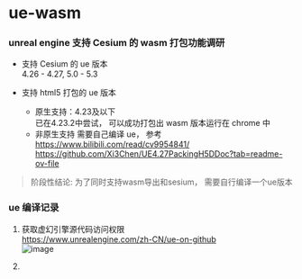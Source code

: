 # ue-wasm

### unreal engine 支持 Cesium 的 wasm 打包功能调研

- 支持 Cesium 的 ue 版本   
  4.26 - 4.27, 5.0 - 5.3

- 支持 html5 打包的 ue 版本
  - 原生支持：4.23及以下   
  已在4.23.2中尝试， 可以成功打包出 wasm 版本运行在 chrome 中
  - 非原生支持
  需要自己编译 ue， 参考   
https://www.bilibili.com/read/cv9954841/   
https://github.com/Xi3Chen/UE4.27PackingH5DDoc?tab=readme-ov-file

> 阶段性结论: 为了同时支持wasm导出和sesium， 需要自行编译一个ue版本

### ue 编译记录
1. 获取虚幻引擎源代码访问权限   
   https://www.unrealengine.com/zh-CN/ue-on-github   
![image](https://github.com/zongkuiy/ue-wasm/assets/3311506/c5793b08-9db7-453d-aaac-c0b1822f168c)

2. 
